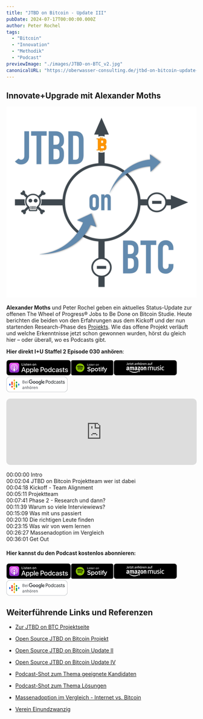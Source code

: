 ```yaml
---
title: "JTBD on Bitcoin - Update III"
pubDate: 2024-07-17T00:00:00.000Z
author: Peter Rochel
tags:
  - "Bitcoin"
  - "Innovation"
  - "Methodik"
  - "Podcast"
previewImage: "./images/JTBD-on-BTC_v2.jpg"
canonicalURL: "https://oberwasser-consulting.de/jtbd-on-bitcoin-update-iii"
---
```


## Innovate+Upgrade mit Alexander Moths

![Jobs to Be Done and Wheel of Progress on Bitcoin](images/JTBD-on-BTC_v2.jpg)

**Alexander Moths** und Peter Rochel geben ein aktuelles Status-Update zur offenen The Wheel of Progress® Jobs to Be Done on Bitcoin Studie. Heute berichten die beiden von den Erfahrungen aus dem Kickoff und der nun startenden Research-Phase des [Projekts](https://oberwasser-consulting.de/open-source-jtbd-research/). Wie das offene Projekt verläuft und welche Erkenntnisse jetzt schon gewonnen wurden, hörst du gleich hier – oder überall, wo es Podcasts gibt.

**Hier direkt I+U Staffel 2 Episode 030 anhören**:

[![](images/listen-on-apple-podcast.png)](https://podcasts.apple.com/de/podcast/jtbd-on-bitcoin-update-iii/id1354901024?i=1000543240686&itsct=podcast_box&itscg=30200&ls=1)[![](images/listen-on-spotify.png)](https://open.spotify.com/episode/4yXtEa4D8q4VFCYTV0hPYx?si=HdzMoY5YRhid-KUAKYrCgg)[![](images/ListenOn_AmazonMusic_button_Black_RGB_5X_DE-300x73.png)](https://music.amazon.de/podcasts/4838bd28-7b97-4912-80cb-de39a6c75654/episodes/927d818f-8c35-415c-8955-aa96a84250d9/innovate-upgrade-jtbd-on-bitcoin---update-iii)[![jobs to be done podcast](images/DE_Google_Podcasts_Badge_8x-300x76.png)](https://podcasts.google.com/feed/aHR0cHM6Ly96dW04cnkucG9kY2FzdGVyLmRlL29iZXJ3YXNzZXIucnNz/episode/cG9kLTdkN2M5OTQxNzI1MGM4NzNkZDMwMDE5ZDM1Yw?sa=X&ved=0CAUQkfYCahcKEwiQ3ImWnMiCAxUAAAAAHQAAAAAQAQ)

<iframe data-osano="MARKETING" src="https://embed.podcasts.apple.com/us/podcast/jtbd-on-bitcoin-update-iii/id1354901024?i=1000543240686&amp;itsct=podcast_box_player&amp;itscg=30200&amp;ls=1&amp;theme=auto" height="175px" frameborder="0" sandbox="allow-forms allow-popups allow-same-origin allow-scripts allow-top-navigation-by-user-activation" allow="autoplay *; encrypted-media *;" style="width: 100%; max-width: 660px; overflow: hidden; border-top-left-radius: 10px; border-top-right-radius: 10px; border-bottom-right-radius: 10px; border-bottom-left-radius: 10px; background-color: transparent;"></iframe>

00:00:00 Intro<br>
00:02:04 JTBD on Bitcoin Projektteam wer ist dabei<br>
00:04:18 Kickoff - Team Alignment<br>
00:05:11 Projektteam<br>
00:07:41 Phase 2 - Research und dann?<br>
00:11:39 Warum so viele Interviewiews?<br>
00:15:09 Was mit uns passiert<br>
00:20:10 Die richtigen Leute finden<br>
00:23:15 Was wir von wem lernen<br>
00:26:27 Massenadoption im Vergleich<br>
00:36:01 Get Out

#### Hier kannst du den Podcast kostenlos abonnieren:

[![](images/listen-on-apple-podcast.png)](https://podcasts.apple.com/de/podcast/jtbd-on-bitcoin-update-iii/id1354901024?i=1000543240686)[![](images/listen-on-spotify.png)](https://open.spotify.com/episode/4yXtEa4D8q4VFCYTV0hPYx)[![](images/ListenOn_AmazonMusic_button_Black_RGB_5X_DE-300x73.png)](https://music.amazon.de/podcasts/4838bd28-7b97-4912-80cb-de39a6c75654/episodes/927d818f-8c35-415c-8955-aa96a84250d9/innovate-upgrade-jtbd-on-bitcoin---update-iii)[![jobs to be done podcast](images/DE_Google_Podcasts_Badge_8x-300x76.png)](https://podcasts.google.com/feed/aHR0cHM6Ly96dW04cnkucG9kY2FzdGVyLmRlL29iZXJ3YXNzZXIucnNz/episode/cG9kLTdkN2M5OTQxNzI1MGM4NzNkZDMwMDE5ZDM1Yw?sa=X&ved=0CAUQkfYCahcKEwiYmP3rtKX6AhUAAAAAHQAAAAAQAQ)

## Weiterführende Links und Referenzen

- [Zur JTBD on BTC Projektseite](https://oberwasser-consulting.de/open-source-jtbd-research/)

- [Open Source JTBD on Bitcoin Projekt](https://oberwasser-consulting.de/open-source-jtbd-research/)

- [Open Source JTBD on Bitcoin Update II](https://oberwasser-consulting.de/innovation-beyond-progress/)

- [Open Source JTBD on Bitcoin Update IV](https://oberwasser-consulting.de/von-banken-ohne-loesung-und-kleinsparern/)

- [Podcast-Shot zum Thema geeignete Kandidaten](https://oberwasser-consulting.de/gute-kandidaten-fuer-jtbd-interviews/)

- [Podcast-Shot zum Thema Lösungen](https://oberwasser-consulting.de/was-sind-loesungen/)

- [Massenadoption im Vergleich - Internet vs. Bitcoin](https://bitcoinist.com/not-just-a-fad-bitcoin-adoption-curve-rivals-the-internet/)

- [Verein Einundzwanzig](https://einundzwanzig.space/verein/)
